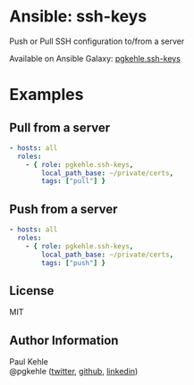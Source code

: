 # Ansible: ssh-keys

Push or Pull SSH configuration to/from a server

Available on Ansible Galaxy: [pgkehle.ssh-keys](https://galaxy.ansible.com/pgkehle/ssh-keys)

# Examples

## Pull from a server 

```YAML
- hosts: all
  roles:
    - { role: pgkehle.ssh-keys,
        local_path_base: ~/private/certs,
        tags: ["pull"] }
```

## Push from a server 

```YAML
- hosts: all
  roles:
    - { role: pgkehle.ssh-keys,
        local_path_base: ~/private/certs,
        tags: ["push"] }
```

## License

MIT

## Author Information

Paul Kehle  
@pgkehle ([twitter](https://twitter.com/pgkehle), [github](https://github.com/pgkehle), [linkedin](https://www.linkedin.com/in/pgkehle))
